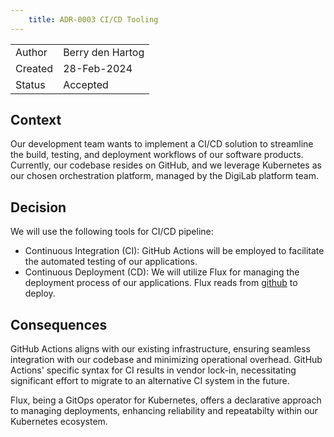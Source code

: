 ```yaml
---
    title: ADR-0003 CI/CD Tooling
---
```


|     |                  |
| ---     | --- |
| Author  | Berry den Hartog |
| Created | 28-Feb-2024      |
| Status  | Accepted         |

## Context

Our development team wants to implement a CI/CD solution to streamline the build,
testing, and deployment workflows of our software products. Currently, our codebase resides on GitHub, and we leverage
Kubernetes as our chosen orchestration platform, managed by the DigiLab platform team.

## Decision

We will use the following tools for CI/CD pipeline:

* Continuous Integration (CI): GitHub Actions will be employed to facilitate the automated testing of our applications.
* Continuous Deployment (CD): We will utilize Flux for managing the deployment process of our applications. Flux reads
from [github](https://github.com/MinBZK/ai-validation-infra) to deploy.

## Consequences

GitHub Actions aligns with our existing infrastructure, ensuring seamless integration with our codebase and minimizing
operational overhead. GitHub Actions' specific syntax for CI results in vendor lock-in, necessitating significant effort
to migrate to an alternative CI system in the future.

Flux, being a GitOps operator for Kubernetes, offers a declarative approach to managing deployments, enhancing
reliability and repeatabilty within our Kubernetes ecosystem.
